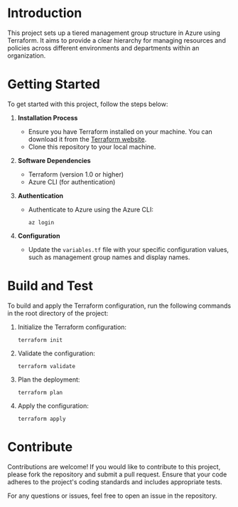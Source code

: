 # Introduction
This project sets up a tiered management group structure in Azure using Terraform. It aims to provide a clear hierarchy for managing resources and policies across different environments and departments within an organization.

# Getting Started
To get started with this project, follow the steps below:

1. **Installation Process**
   - Ensure you have Terraform installed on your machine. You can download it from the [Terraform website](https://www.terraform.io/downloads.html).
   - Clone this repository to your local machine.

2. **Software Dependencies**
   - Terraform (version 1.0 or higher)
   - Azure CLI (for authentication)

3. **Authentication**
   - Authenticate to Azure using the Azure CLI:
     ```
     az login
     ```

4. **Configuration**
   - Update the `variables.tf` file with your specific configuration values, such as management group names and display names.

# Build and Test
To build and apply the Terraform configuration, run the following commands in the root directory of the project:

1. Initialize the Terraform configuration:
   ```
   terraform init
   ```

2. Validate the configuration:
   ```
   terraform validate
   ```

3. Plan the deployment:
   ```
   terraform plan
   ```

4. Apply the configuration:
   ```
   terraform apply
   ```

# Contribute
Contributions are welcome! If you would like to contribute to this project, please fork the repository and submit a pull request. Ensure that your code adheres to the project's coding standards and includes appropriate tests.

For any questions or issues, feel free to open an issue in the repository.